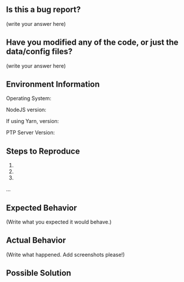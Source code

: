 <!--
  PLEASE DON'T DELETE THIS TEMPLATE UNTIL YOU HAVE READ THE FIRST SECTION.
-->

## Is this a bug report?

(write your answer here)

<!--
  If you answered "Yes":
    For bug reports, it is REQUIRED to fill the rest of this template.

  If you answered "No":
    You can safely delete this template and write your own ticket.
-->

## Have you modified any of the code, or just the data/config files?

(write your answer here)


## Environment Information

Operating System: 

NodeJS version: 

If using Yarn, version: 

PTP Server Version: 


## Steps to Reproduce

<!--
  How would you describe your issue to someone who doesn’t know you or your project?
  Try to write a sequence of steps that anybody can repeat to see the issue.
  Be specific! If the bug cannot be reproduced, your issue may be closed.
-->

1.
2.
3.
...

## Expected Behavior

<!--
  How did you expect it would behave?
  It’s fine if you’re not sure your understanding is correct.
  Just write down what you thought would happen.
-->

(Write what you expected it would behave.)

## Actual Behavior

<!--
  Did something go wrong?
  Is something broken, or not behaving as you expected?
  Describe this section in detail, and attach screenshots if possible.
  Don't just say "it doesn't work", as it would be like saying "it hurts" to a doctor.
-->

(Write what happened. Add screenshots please!)

## Possible Solution

<!--
  Don't worry if you do not have a possible solution. But if you have some idea of how this
  could be fixed, type it here!
-->